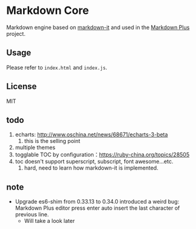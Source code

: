 # Markdown Core

Markdown engine based on [markdown-it](https://github.com/markdown-it/markdown-it) and used in the [Markdown Plus](https://github.com/tylingsoft/markdown-plus) project.


## Usage

Please refer to `index.html` and `index.js`.


## License

MIT


## todo

1. echarts: http://www.oschina.net/news/68671/echarts-3-beta
    1. this is the selling point
1. multiple themes
1. togglable TOC by configuration：https://ruby-china.org/topics/28505
1. toc doesn't support superscript, subscript, font awesome...etc.
    1. hard, need to learn how markdown-it is implemented.


## note

- Upgrade es6-shim from 0.33.13 to 0.34.0 introduced a weird bug: Markdown Plus editor press enter auto insert the last character of previous line.
    - Will take a look later

